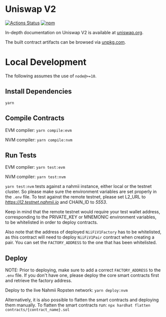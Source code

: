 # Uniswap V2

[![Actions Status](https://github.com/Uniswap/uniswap-v2-periphery/workflows/CI/badge.svg)](https://github.com/Uniswap/uniswap-v2-periphery/actions)
[![npm](https://img.shields.io/npm/v/@uniswap/v2-periphery?style=flat-square)](https://npmjs.com/package/@uniswap/v2-periphery)

In-depth documentation on Uniswap V2 is available at [uniswap.org](https://uniswap.org/docs).

The built contract artifacts can be browsed via [unpkg.com](https://unpkg.com/browse/@uniswap/v2-periphery@latest/).

# Local Development

The following assumes the use of `node@>=10`.

## Install Dependencies

`yarn`

## Compile Contracts

EVM compiler:
`yarn compile:evm`

NVM compiler:
`yarn compile:nvm`

## Run Tests

EVM compiler:
`yarn test:evm`

NVM compiler:
`yarn test:nvm`

`yarn test:nvm` tests against a nahmii instance, either local or the testnet cluster. So please make sure the environment variables are set properly in the `.env` file. To test against the remote testnet, please set L2_URL to _https://l2.testnet.nahmii.io_ and CHAIN_ID to _5553_.

Keep in mind that the remote testnet would require your test wallet address, corresponding to the PRIVATE_KEY or MNEMONIC environment variables, to be whitelisted in order to deploy contracts. 

Also note that the address of deployed `NiiFiV1Factory` has to be whitelisted, as this contract will need to deploy `NiiFiV1Pair` contract when creating a pair. You can set the `FACTORY_ADDRESS` to the one that has been whitelisted.

## Deploy

NOTE: Prior to deploying, make sure to add a correct `FACTORY_ADDRESS` to the `.env` file. If you don't have one, please deploy the core smart contracts first and retrieve the factory address.

Deploy to the live Nahmii Ropsten network:
`yarn deploy:nvm`

Alternatively, it is also possible to flatten the smart contracts and deploying them manually.
To flatten the smart contracts run:
`npx hardhat flatten contracts/{contract_name}.sol`